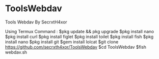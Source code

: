 # ToolsWebdav
Tools Webdav By SecrxtH4xor

Using Termux 
Command :
$pkg update && pkg upgrade
$pkg install nano
$pkg install curl
$pkg install figlet
$pkg install toilet
$pkg install fish
$pkg install nano
$pkg install git
$gem install lolcat
$git clone https://github.com/secrxth4xor/ToolsWebdav
$cd ToolsWebdav
$fish webdav.sh
